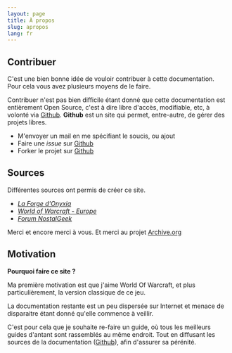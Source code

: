 ```yaml
---
layout: page
title: À propos
slug: apropos
lang: fr
---
```


<h2 id="contribuer">Contribuer</h2>

C'est une bien bonne idée de vouloir contribuer à cette documentation. Pour cela vous avez plusieurs moyens de le faire.

Contribuer n'est pas bien difficile étant donné que cette documentation est entièrement Open Source, c'est à dire libre d'accès, modifiable, etc, à volonté via [Github][github].
**Github** est un site qui permet, entre-autre, de gérer des projets libres.

* M'envoyer un mail en me spécifiant le soucis, ou ajout
* Faire une *issue* sur [Github][github]
* Forker le projet sur [Github][github]

<h2 id="sources">Sources</h2>

Différentes sources ont permis de créer ce site.

* *[La Forge d'Onyxia](http://web.archive.org/web/20070202002322/http://forgeonyxia.be/index.php?)*
* *[World of Warcraft - Europe](http://web.archive.org/web/20070225160320/http://www.wow-europe.com/fr/index.xml)*
* *[Forum NostalGeek](http://nostalgeek-serveur.com/index.php?box=welcome)*

Merci et encore merci à vous.
Et merci au projet [Archive.org][archiveorg]

<h2 id="motivation">Motivation</h2>

**Pourquoi faire ce site ?**

Ma première motivation est que j'aime World Of Warcraft, et plus particulièrement, la version classique de ce jeu.

La documentation restante est un peu dispersée sur Internet et menace de disparaitre étant donné qu'elle commence à veillir.

C'est pour cela que je souhaite re-faire un guide, où tous les meilleurs guides d'antant sont rassemblés au même endroit. Tout en diffusant les sources de la documentation ([Github][github]), afin d'assurer sa pérénité.

[github]: https://github.com/socketubs/vanilla-doc
[archiveorg]: http://archive.org
